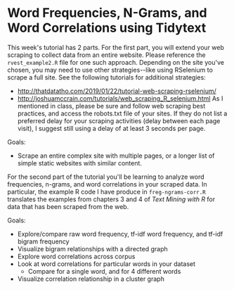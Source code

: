 # Word Frequencies, N-Grams, and Word Correlations using Tidytext

This week's tutorial has 2 parts. For the first part, you will extend your web scraping to collect data from an entire website. Please reference the `rvest_example2.R` file for one such approach. Depending on the site you've chosen, you may need to use other strategies--like using RSelenium to scrape a full site. See the following tutorials for additional strategies:
- <http://thatdatatho.com/2019/01/22/tutorial-web-scraping-rselenium/>
- <http://joshuamccrain.com/tutorials/web_scraping_R_selenium.html>
As I mentioned in class, please be sure and follow web scraping best practices, and access the robots.txt file of your sites. If they do not list a preferred delay for your scraping activities (delay between each page visit), I suggest still using a delay of at least 3 seconds per page.

Goals:
- Scrape an entire complex site with multiple pages, or a longer list of simple static websites with similar content.

For the second part of the tutorial you'll be learning to analyze word frequencies, n-grams, and word correlations in your scraped data. In particular, the example R code I have produce in `freg-ngrams-corr.R` translates the examples from chapters 3 and 4 of *Text Mining with R* for data that has been scraped from the web.


Goals:
- Explore/compare raw word frequency, tf-idf word frequency, and tf-idf bigram frequency
- Visualize bigram relationships with a directed graph
- Explore word correlations across corpus
- Look at word correlations for particular words in your dataset
  - Compare for a single word, and for 4 different words
- Visualize correlation relationship in a cluster graph 
